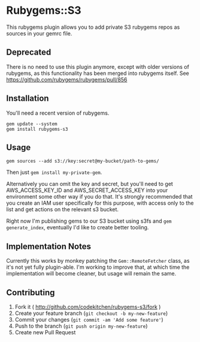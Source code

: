 # Rubygems::S3

This rubygems plugin allows you to add private S3 rubygems repos as
sources in your gemrc file.

## Deprecated

There is no need to use this plugin anymore, except with older versions of rubygems, as this functionality has been merged into rubygems itself. See https://github.com/rubygems/rubygems/pull/856

## Installation

You'll need a recent version of rubygems.

    gem update --system
    gem install rubygems-s3

## Usage

    gem sources --add s3://key:secret@my-bucket/path-to-gems/

Then just `gem install my-private-gem`.

Alternatively you can omit the key and secret, but you'll need to get
AWS_ACCESS_KEY_ID and AWS_SECRET_ACCESS_KEY into your environment some
other way if you do that. It's strongly recommended that you create an
IAM user specifically for this purpose, with access only to the list and
get actions on the relevant s3 bucket.

Right now I'm publishing gems to our S3 bucket using s3fs and `gem
generate_index`, eventually I'd like to create better tooling.

## Implementation Notes

Currently this works by monkey patching the `Gem::RemoteFetcher` class,
as it's not yet fully plugin-able. I'm working to improve that, at which
time the implementation will become cleaner, but usage will remain the
same.

## Contributing

1. Fork it ( http://github.com/codekitchen/rubygems-s3/fork )
2. Create your feature branch (`git checkout -b my-new-feature`)
3. Commit your changes (`git commit -am 'Add some feature'`)
4. Push to the branch (`git push origin my-new-feature`)
5. Create new Pull Request
